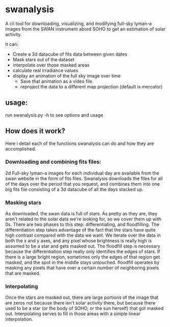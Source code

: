 # swanalysis

A cli tool for downloading, visualizing, and modifying full-sky lyman-a images from the SWAN instrument abord SOHO to get an estimation of solar activity.

It can:
   - Create a 3d datacube of fits data between given dates
   - Mask stars out of the dataset
   - interpolate over those masked areas
   - calculate real irradiance values
   - display an animation of the full sky image over time
     + Save that animation as a video file
     + reproject the data to a different map projection (default is mercator)

## usage:
   run swanalysis.py -h to see options and usage
   
## How does it work?
   Here i detail each of the functions swanalysis can do and how they are accomplished.
  
   ### Downloading and combining fits files:
   2d Full-sky lyman-a images for each individual day are available from the swan website in the form of fits files. Swanalysis downloads the files for all of the days over the period that you request, and combines them into one big fits file consisting of a 3d datacube of all the days stacked up.
      
   ### Masking stars
   As downloaded, the swan data is full of stars. As pretty as they are, they aren't related to the solar data we're looking for, so we cover them up with 0s. There are two phases to this step: differentiating, and floodfilling.
   The differentiation step takes advantage of the fact that the stars have quite high contrast compared with the data we want. We iterate over the data in both the x and y axes, and any pixel whose brightness is really high is assumed to be a star and gets masked out.
   The floodfill step is necessary because the differentiation step really only identifies the edges of stars. If there is a large bright region, sometimes only the edges of that region get masked, and the spot in the middle stays untouched. floodfill operates by masking any pixels that have over a certain number of neighboring pixels that are masked.
   
   ### Interpolating
   Once the stars are masked out, there are large portions of the image that are zeros not because there isn't solar activity there, but because there used to be a star (or the body of SOHO, or the sun herself) that got masked out. Interpolating serves to fill in those areas with a simple linear interpolation.
